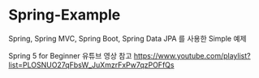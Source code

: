 # Spring-Example
Spring, Spring MVC, Spring Boot, Spring Data JPA 를 사용한 Simple 예제

Spring 5 for Beginner 유튜브 영상 참고
https://www.youtube.com/playlist?list=PLOSNUO27qFbsW_JuXmzrFxPw7qzPOFfQs
